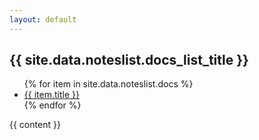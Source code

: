 ```yaml
--- 
layout: default 
---
```


<h2>{{ site.data.noteslist.docs_list_title }}</h2>
<ul>
   {% for item in site.data.noteslist.docs %}
      <li><a href="{{ item.url }}">{{ item.title }}</a></li>
   {% endfor %}
</ul>

{{ content }}
